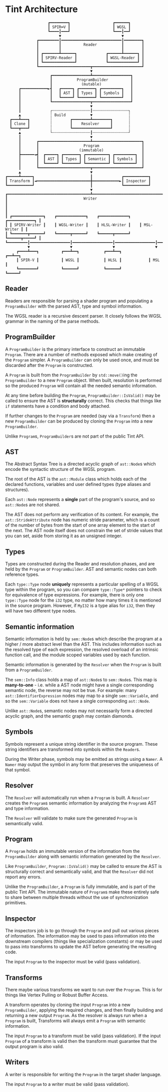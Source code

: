 # Tint Architecture

```
                   ┏━━━━━━━━┓                   ┏━━━━━━┓
                   ┃ SPIR━V ┃                   ┃ WGSL ┃
                   ┗━━━━┃━━━┛                   ┗━━━┃━━┛
                        ▼                           ▼
              ┏━━━━━━━━━┃━━━━━━━━━━━━━━━━━━━━━━━━━━━┃━━━━━━━━┓
              ┃         ┃          Reader           ┃        ┃
              ┃         ┃                           ┃        ┃
              ┃ ┏━━━━━━━┻━━━━━━┓             ┏━━━━━━┻━━━━━━┓ ┃
              ┃ ┃ SPIRV-Reader ┃             ┃ WGSL-Reader ┃ ┃
              ┃ ┗━━━━━━━━━━━━━━┛             ┗━━━━━━━━━━━━━┛ ┃
              ┗━━━━━━━━━━━━━━━━━━━━━━━┳━━━━━━━━━━━━━━━━━━━━━━┛
                                      ▼
                    ┏━━━━━━━━━━━━━━━━━┻━━━━━━━━━━━━━━━━━┓
                    ┃           ProgramBuilder          ┃
                    ┃             (mutable)             ┃
      ┏━━━━━━━━━━━━►┫   ┏━━━━━┓ ┏━━━━━━━┓ ┏━━━━━━━━━┓   ┃
      ┃             ┃   ┃ AST ┃ ┃ Types ┃ ┃ Symbols ┃   ┃
      ┃             ┃   ┗━━━━━┛ ┗━━━━━━━┛ ┗━━━━━━━━━┛   ┃
      ┃             ┗━━━━━━━━━━━━━━━━━┳━━━━━━━━━━━━━━━━━┛
      ┃                               ▼
      ┃             ┌┄┄┄┄┄┄┄┄┄┄┄┄┄┄┄┄┄┃┄┄┄┄┄┄┄┄┄┄┄┄┄┄┄┄┐
      ▲             ┆ Build           ▼                ┆
  ┏━━━┻━━━┓         ┆        ┏━━━━━━━━┻━━━━━━━━┓       ┆
  ┃ Clone ┃         ┆        ┃    Resolver     ┃       ┆
  ┗━━━┳━━━┛         ┆        ┗━━━━━━━━━━━━━━━━━┛       ┆
      ▲             └┄┄┄┄┄┄┄┄┄┄┄┄┄┄┄┄┄┃┄┄┄┄┄┄┄┄┄┄┄┄┄┄┄┄┘
      ┃                               ▼
      ┃       ┏━━━━━━━━━━━━━━━━━━━━━━━┻━━━━━━━━━━━━━━━━━━━━━━┓
      ┃       ┃                    Program                   ┃
      ┃       ┃                  (immutable)                 ┃
      ┣━━━━━━◄┫  ┏━━━━━┓ ┏━━━━━━━┓ ┏━━━━━━━━━━┓ ┏━━━━━━━━━┓  ┃
      ┃       ┃  ┃ AST ┃ ┃ Types ┃ ┃ Semantic ┃ ┃ Symbols ┃  ┃
      ┃       ┃  ┗━━━━━┛ ┗━━━━━━━┛ ┗━━━━━━━━━━┛ ┗━━━━━━━━━┛  ┃
      ┃       ┗━━━━━━━━━━━━━━━━━━━━━━━┳━━━━━━━━━━━━━━━━━━━━━━┛
      ▲                               ▼
┏━━━━━┻━━━━━┓                         ┃             ┏━━━━━━━━━━━┓
┃ Transform ┃◄━━━━━━━━━━━━━━━━━━━━━━━━╋━━━━━━━━━━━━►┃ Inspector ┃
┗━━━━━━━━━━━┛                         ┃             ┗━━━━━━━━━━━┛
                                      ▼
┏━━━━━━━━━━━━━━━━━━━━━━━━━━━━━━━━━━━━━┻━━━━━━━━━━━━━━━━━━━━━━━━━━━━━━━━━━━━┓
┃                                  Writer                                  ┃
┃                                                                          ┃
┃ ┏━━━━━━━━━━━━━━┓    ┏━━━━━━━━━━━━━┓    ┏━━━━━━━━━━━━━┓    ┏━━━━━━━━━━━━┓ ┃
┃ ┃ SPIRV-Writer ┃    ┃ WGSL-Writer ┃    ┃ HLSL-Writer ┃    ┃ MSL-Writer ┃ ┃
┃ ┗━━━━━━━┳━━━━━━┛    ┗━━━━━━┳━━━━━━┛    ┗━━━━━━┳━━━━━━┛    ┗━━━━━━┳━━━━━┛ ┃
┗━━━━━━━━━┃━━━━━━━━━━━━━━━━━━┃━━━━━━━━━━━━━━━━━━┃━━━━━━━━━━━━━━━━━━┃━━━━━━━┛
          ▼                  ▼                  ▼                  ▼
     ┏━━━━┻━━━┓          ┏━━━┻━━┓           ┏━━━┻━━┓            ┏━━┻━━┓
     ┃ SPIR-V ┃          ┃ WGSL ┃           ┃ HLSL ┃            ┃ MSL ┃
     ┗━━━━━━━━┛          ┗━━━━━━┛           ┗━━━━━━┛            ┗━━━━━┛
```

## Reader

Readers are responsible for parsing a shader program and populating a
`ProgramBuilder` with the parsed AST, type and symbol information.

The WGSL reader is a recursive descent parser. It closely follows the WGSL
grammar in the naming of the parse methods.

## ProgramBuilder

A `ProgramBuilder` is the primary interface to construct an immutable `Program`.
There are a number of methods exposed which make creating of the `Program`
simpler. A `ProgramBuilder` can only be used once, and must be discarded after
the `Program` is constructed.

A `Program` is built from the `ProgramBuilder` by `std::move()`ing the
`ProgramBuilder` to a new `Program` object. When built, resolution is performed
so the produced `Program` will contain all the needed semantic information.

At any time before building the `Program`, `ProgramBuilder::IsValid()` may be
called to ensure the AST is **structurally** correct. This checks that things
like `if` statements have a condition and body attached.

If further changes to the `Program` are needed (say via a `Transform`) then a
new `ProgramBuilder` can be produced by cloning the `Program` into a new
`ProgramBuilder`.

Unlike `Program`s, `ProgramBuilder`s are not part of the public Tint API.

## AST

The Abstract Syntax Tree is a directed acyclic graph of `ast::Node`s which
encode the syntactic structure of the WGSL program.

The root of the AST is the `ast::Module` class which holds each of the declared
functions, variables and user defined types (type aliases and structures).

Each `ast::Node` represents a **single** part of the program's source, and so
`ast::Node`s are not shared.

The AST does not perform any verification of its content. For example, the
`ast::StrideAttribute` node has numeric stride parameter, which is a count of
the number of bytes from the start of one array element to the start of the
next. The AST node itself does not constrain the set of stride values that you
can set, aside from storing it as an unsigned integer.

## Types

Types are constructed during the Reader and resolution phases, and are
held by the `Program` or `ProgramBuilder`. AST and semantic nodes can both
reference types.

Each `type::Type` node **uniquely** represents a particular spelling of a WGSL
type within the program, so you can compare `type::Type*` pointers to check for
equivalence of type expressions.
For example, there is only one `type::Type` node for the `i32` type, no matter
how many times it is mentioned in the source program.
However, if `MyI32` is a type alias for `i32`, then they will have two different
type nodes.

## Semantic information

Semantic information is held by `sem::Node`s which describe the program at
a higher / more abstract level than the AST. This includes information such as
the resolved type of each expression, the resolved overload of an intrinsic
function call, and the module scoped variables used by each function.

Semantic information is generated by the `Resolver` when the `Program`
is built from a `ProgramBuilder`.

The `sem::Info` class holds a map of `ast::Node`s to `sem::Node`s.
This map is **many-to-one** - i.e. while a AST node might have a single
corresponding semantic node, the reverse may not be true. For example:
many `ast::IdentifierExpression` nodes may map to a single `sem::Variable`,
and so the `sem::Variable` does not have a single corresponding
`ast::Node`.

Unlike `ast::Node`s, semantic nodes may not necessarily form a directed acyclic
graph, and the semantic graph may contain diamonds.

## Symbols

Symbols represent a unique string identifier in the source program. These string
identifiers are transformed into symbols within the `Reader`s.

During the Writer phase, symbols may be emitted as strings using a `Namer`.
A `Namer` may output the symbol in any form that preserves the uniqueness of
that symbol.

## Resolver

The `Resolver` will automatically run when a `Program` is built.
A `Resolver` creates the `Program`s semantic information by analyzing the
`Program`s AST and type information.

The `Resolver` will validate to make sure the generated `Program` is
semantically valid.

## Program

A `Program` holds an immutable version of the information from the
`ProgramBuilder` along with semantic information generated by the
`Resolver`.

Like `ProgramBuilder`, `Program::IsValid()` may be called to ensure the AST is
structurally correct and semantically valid, and that the `Resolver` did not
report any errors.

Unlike the `ProgramBuilder`, a `Program` is fully immutable, and is part of the
public Tint API. The immutable nature of `Program`s make these entirely safe
to share between multiple threads without the use of synchronization primitives.

## Inspector

The inspectors job is to go through the `Program` and pull out various pieces of
information. The information may be used to pass information into the downstream
compilers (things like specialization constants) or may be used to pass into
transforms to update the AST before generating the resulting code.

The input `Program` to the inspector must be valid (pass validation).

## Transforms

There maybe various transforms we want to run over the `Program`.
This is for things like Vertex Pulling or Robust Buffer Access.

A transform operates by cloning the input `Program` into a new `ProgramBuilder`,
applying the required changes, and then finally building and returning a new
output `Program`. As the resolver is always run when a `Program` is built,
Transforms will always emit a `Program` with semantic information.

The input `Program` to a transform must be valid (pass validation).
If the input `Program` of a transform is valid then the transform must guarantee
that the output program is also valid.

## Writers

A writer is responsible for writing the `Program` in the target shader language.

The input `Program` to a writer must be valid (pass validation).
